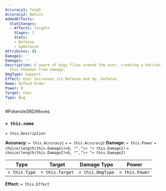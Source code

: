 ```yaml
---
Accuracy1: Tough
Accuracy2: Nature
AddedEffects:
  StatChanges:
  - Affects: Targets
    Stages: 1
    Stats:
    - Defense
    - SpDefense
Attributes: {}
Damage1: ''
Damage2: ''
Description: A swarm of bugs flies around the user, creating a barrier to protect
  this Pokemon from damage.
DmgType: Support
Effect: User Increases its Defense and Sp. Defense.
Name: Defend Order
Power: 0
Target: User
Type: Bug
---
```


#PokeroleSRD/Moves

### `= this.name` 
*`= this.Description`*

**Accuracy:** `= this.Accuracy1` + `= this.Accuracy2`
**Damage:** `= this.Power` `= choice(length(this.Damage1)=0, "","\+ "+ this.Damage1)` `= choice(length(this.Damage2)=0, "","\+ "+ this.Damage2)`

| Type          | Target          | Damage Type          | Power          |
| ------------- | --------------- | ---------------- | -------------- |
| `= this.Type` | `= this.Target` | `= this.DmgType` | `= this.Power` | 

**Effect:** `= this.Effect`